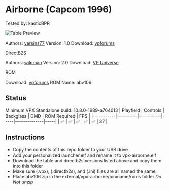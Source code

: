 # Airborne (Capcom 1996)
Tested by: kaoticBPR

![Table Preview](https://vpuniverse.com/screenshots/monthly_2023_06/airborne_cab.png.2874ca98b961638249a9e4ebfc928c74.png)

Authors: [versins77](https://vpuniverse.com/profile/29661-versins77/)
Version: 1.0
Download: [vpforums](https://vpuniverse.com/files/file/14791-airborne-capcom-1996/)

DirectB2S

Authors: [wildman](https://vpuniverse.com/profile/5-wildman/)
Version: 2.0
Download: [VP Universe](https://vpuniverse.com/files/file/2184-airbornecapcom1996/)

ROM

Download: [vpforums](https://vpuniverse.com/files/file/1281-airborne-capcom-1996-abv106/)
ROM Name: abv106

## Status 

Minimum VPX Standalone build: 10.8.0-1989-a764013
| Playfield | Controls | Backglass | DMD | ROM Required | FPS | 
|-----------|----------|-----------|-----|--------------|-----|
| :white_check_mark: | :white_check_mark: | :white_check_mark: | :white_check_mark: | :white_check_mark: | 37 |

## Instructions

- Copy the contents of this repo folder to your USB drive
- Add your personalized launcher.elf and rename it to vpx-airborne.elf
- Download the table and directb2s versions listed above and copy them into this folder
- Make sure (.vpx), (.directb2s), and (.ini) files are all named the same
- Place abv106.zip in the external/vpx-airborne/pinmame/roms folder *Do Not unzip*


